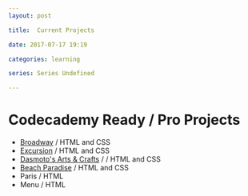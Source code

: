 ```yaml
---
layout: post

title:  Current Projects

date: 2017-07-17 19:19

categories: learning

series: Series Undefined

---
```

<!--  TODO: Define Series-->
# Codecademy Ready / Pro Projects

- [Broadway](https://benji1304.github.io/broadway/) / HTML and CSS
- [Excursion](https://benji1304.github.io/excursion/) / HTML and CSS
- [Dasmoto's Arts & Crafts](https://benji1304.github.io/dasmoto) / / HTML and CSS
- [Beach Paradise](https://benji1304.github.io/BeachParadise/)  / HTML and CSS
- Paris / HTML
- Menu / HTML

